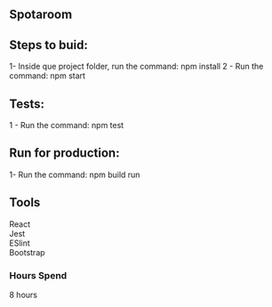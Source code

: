 ## Spotaroom

## Steps to buid:
1- Inside que project folder, run the command: npm install
2 - Run the command: npm start

## Tests:
1 - Run the command: npm test

## Run for production: 
1- Run the command: npm build run

## Tools
React   
Jest  
ESlint  
Bootstrap  

### Hours Spend
8 hours
